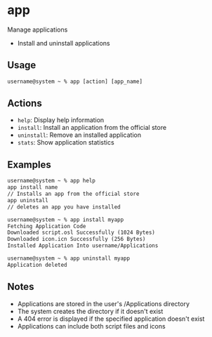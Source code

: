 # app

Manage applications

- Install and uninstall applications

## Usage

```txt
username@system ~ % app [action] [app_name]
```

## Actions

- `help`: Display help information
- `install`: Install an application from the official store
- `uninstall`: Remove an installed application
- `stats`: Show application statistics

## Examples

```txt
username@system ~ % app help
app install name
// Installs an app from the official store
app uninstall
// deletes an app you have installed

username@system ~ % app install myapp
Fetching Application Code
Downloaded script.osl Successfully (1024 Bytes)
Downloaded icon.icn Successfully (256 Bytes)
Installed Application Into username/Applications

username@system ~ % app uninstall myapp
Application deleted
```

## Notes

- Applications are stored in the user's /Applications directory
- The system creates the directory if it doesn't exist
- A 404 error is displayed if the specified application doesn't exist
- Applications can include both script files and icons 